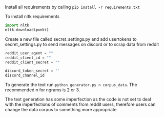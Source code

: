 
Install all requirements by calling `pip install -r requirements.txt`

To install nltk requirements 
```python
import nltk
nltk.download(punkt)
```

Create a new file called secret_settings.py and add usertokens to secret_settings.py to send messages on discord or to scrap data from reddit

```python 
reddit_user_agent = ""
reddit_client_id = ""
reddit_client_secret = ""

discord_token_secret = ''
discord_channel_id
```

To generate the text run `python generator.py n corpus_data`.
The recommended n for ngrams is 2 or 3. 


The text generation has some imperfection as the code is not set to deal with the imperfections of comments from reddit users, therefore users can change the data corpus to something more appropriate  